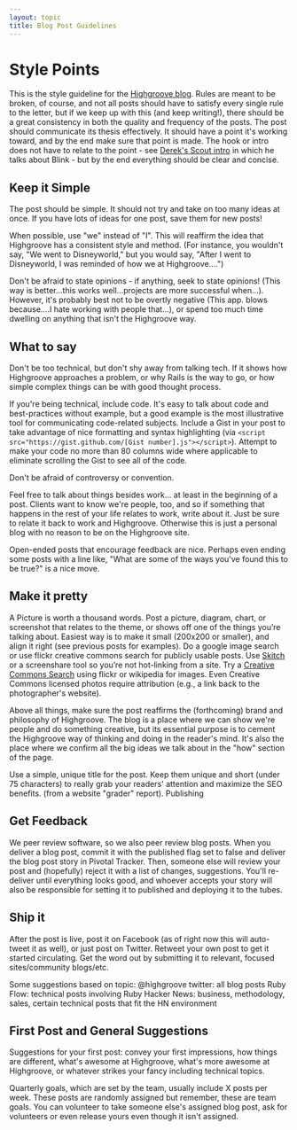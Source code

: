 ```yaml
---
layout: topic
title: Blog Post Guidelines
---
```


Style Points
============

This is the style guideline for the [Highgroove blog](http://highgroove.com/blog.html). Rules are meant to be broken, of course, and not all posts should have to satisfy every single rule to the letter, but if we keep up with this (and keep writing!), there should be a great consistency in both the quality and frequency of the posts. The post should communicate its thesis effectively. It should have a point it's working toward, and by the end make sure that point is made. The hook or intro does not have to relate to the point - see [Derek's Scout intro](http://highgroove.com/articles/2008/01/22/web-app-service-plan-subscriptions.html) in which he talks about Blink - but by the end everything should be clear and concise.


## Keep it Simple

The post should be simple. It should not try and take on too many ideas at once. If you have lots of ideas for one post, save them for new posts!

When possible, use "we" instead of "I". This will reaffirm the idea that Highgroove has a consistent style and method. (For instance, you wouldn't say, "We went to Disneyworld," but you would say, "After I went to Disneyworld, I was reminded of how we at Highgroove....")

Don't be afraid to state opinions - if anything, seek to state opinions! (This way is better...this works well...projects are more successful when...). However, it's probably best not to be overtly negative (This app. blows because....I hate working with people that...), or spend too much time dwelling on anything that isn't the Highgroove way. 

## What to say

Don't be too technical, but don't shy away from talking tech. If it shows how Highgroove approaches a problem, or why Rails is the way to go, or how simple complex things can be with good thought process.

If you're being technical, include code. It's easy to talk about code and best-practices without example, but a good example is the most illustrative tool for communicating code-related subjects. Include a Gist in your post to take advantage of nice formatting and syntax highlighting (via `<script src="https://gist.github.com/[Gist number].js"></script>`). Attempt to make your code no more than 80 columns wide where applicable to eliminate scrolling the Gist to see all of the code.

Don't be afraid of controversy or convention.

Feel free to talk about things besides work... at least in the beginning of a post. Clients want to know we're people, too, and so if something that happens in the rest of your life relates to work, write about it. Just be sure to relate it back to work and Highgroove. Otherwise this is just a personal blog with no reason to be on the Highgroove site. 

Open-ended posts that encourage feedback are nice. Perhaps even ending some posts with a line like, "What are some of the ways you've found this to be true?" is a nice move.


## Make it pretty

A Picture is worth a thousand words. Post a picture, diagram, chart, or screenshot that relates to the theme, or shows off one of the things you’re talking about. Easiest way is to make it small (200x200 or smaller), and align it right (see previous posts for examples). Do a google image search or use flickr creative commons search for publicly usable posts. Use [Skitch](http://skitch.com/) or a screenshare tool so you’re not hot-linking from a site. Try a [Creative Commons Search](http://search.creativecommons.org/) using flickr or wikipedia for images. Even Creative Commons licensed photos require attribution (e.g., a link back to the photographer's website).

Above all things, make sure the post reaffirms the (forthcoming) brand and philosophy of Highgroove. The blog is a place where we can show we're people and do something creative, but its essential purpose is to cement the Highgroove way of thinking and doing in the reader's mind. It's also the place where we confirm all the big ideas we talk about in the "how" section of the page. 

Use a simple, unique title for the post.  Keep them unique and short (under 75 characters) to really grab your readers' attention and maximize the SEO benefits.  (from a website "grader" report).
Publishing

## Get Feedback

We peer review software, so we also peer review blog posts. When you deliver a blog post, commit it with the published flag set to false and deliver the blog post story in Pivotal Tracker. Then, someone else will review your post and (hopefully) reject it with a list of changes, suggestions. You'll re-deliver until everything looks good, and whoever accepts your story will also be responsible for setting it to published and deploying it to the tubes. 


## Ship it

After the post is live, post it on Facebook (as of right now this will auto-tweet it as well), or just post on Twitter.  Retweet your own post to get it started circulating.  Get the word out by submitting it to relevant, focused sites/community blogs/etc.

Some suggestions based on topic:
@highgroove twitter: all blog posts
Ruby Flow: technical posts involving Ruby
Hacker News: business, methodology, sales, certain technical posts that fit the HN environment

## First Post and General Suggestions

Suggestions for your first post: convey your first impressions, how things are different, what's awesome at Highgroove, what's more awesome at Highgroove, or whatever strikes your fancy including technical topics.

Quarterly goals, which are set by the team, usually include X posts per week.  These posts are randomly assigned but remember, these are team goals.  You can volunteer to take someone else's assigned blog post, ask for volunteers or even release yours even though it isn't assigned.